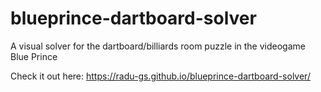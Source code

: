 # blueprince-dartboard-solver
A visual solver for the dartboard/billiards room puzzle in the videogame Blue Prince

Check it out here: https://radu-gs.github.io/blueprince-dartboard-solver/
